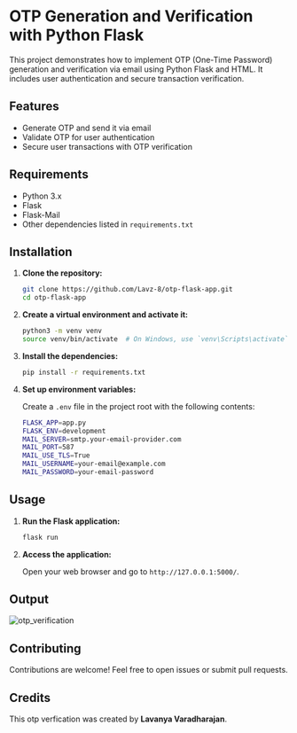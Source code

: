 # OTP Generation and Verification with Python Flask

This project demonstrates how to implement OTP (One-Time Password) generation and verification via email using Python Flask and HTML. It includes user authentication and secure transaction verification.

## Features

- Generate OTP and send it via email
- Validate OTP for user authentication
- Secure user transactions with OTP verification

## Requirements

- Python 3.x
- Flask
- Flask-Mail
- Other dependencies listed in `requirements.txt`

## Installation

1. **Clone the repository:**

    ```bash
    git clone https://github.com/Lavz-8/otp-flask-app.git
    cd otp-flask-app
    ```

2. **Create a virtual environment and activate it:**

    ```bash
    python3 -m venv venv
    source venv/bin/activate  # On Windows, use `venv\Scripts\activate`
    ```

3. **Install the dependencies:**

    ```bash
    pip install -r requirements.txt
    ```

4. **Set up environment variables:**

    Create a `.env` file in the project root with the following contents:

    ```bash
    FLASK_APP=app.py
    FLASK_ENV=development
    MAIL_SERVER=smtp.your-email-provider.com
    MAIL_PORT=587
    MAIL_USE_TLS=True
    MAIL_USERNAME=your-email@example.com
    MAIL_PASSWORD=your-email-password
    ```

## Usage

1. **Run the Flask application:**

    ```bash
    flask run
    ```

2. **Access the application:**

    Open your web browser and go to `http://127.0.0.1:5000/`.

## Output
![otp_verification](https://github.com/Lavz-8/otp-verification/assets/145861363/951b553a-e582-44be-8ad0-8e30db7e0e24)

## Contributing

Contributions are welcome! Feel free to open issues or submit pull requests.

## Credits
This otp verfication was created by **Lavanya Varadharajan**.

